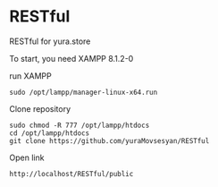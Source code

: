 # RESTful
RESTful for yura.store

To start, you need XAMPP 8.1.2-0

run XAMPP
```
sudo /opt/lampp/manager-linux-x64.run
```


Clone repository
```
sudo chmod -R 777 /opt/lampp/htdocs
cd /opt/lampp/htdocs
git clone https://github.com/yuraMovsesyan/RESTful
```

Open link
```
http://localhost/RESTful/public
```